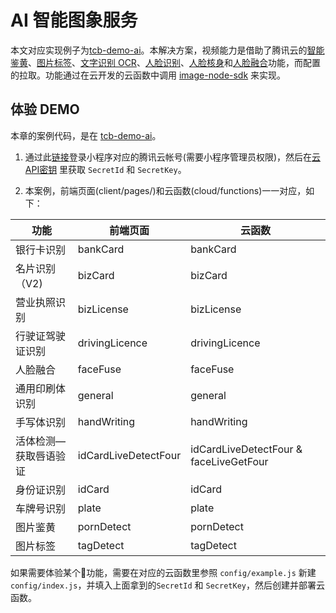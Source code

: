 # AI 智能图象服务

本文对应实现例子为[tcb-demo-ai](https://github.com/TencentCloudBase/tcb-demo-ai)。本解决方案，视频能力是借助了腾讯云的[智能鉴黄](https://cloud.tencent.com/product/pornidentification)、[图片标签](https://cloud.tencent.com/product/image-tag)、[文字识别 OCR](https://cloud.tencent.com/product/ocr)、[人脸识别](https://cloud.tencent.com/product/facerecognition)、[人脸核身](https://cloud.tencent.com/product/facein)和[人脸融合](https://cloud.tencent.com/product/facefusion)功能，而配置的拉取。功能通过在云开发的云函数中调用 [image-node-sdk](https://github.com/TencentCloudBase/image-node-sdk) 来实现。

## 体验 DEMO

本章的案例代码，是在 [tcb-demo-ai](https://github.com/TencentCloudBase/tcb-demo-ai)。

1. 通过此[链接](https://www.qcloud.com/login/mp?s_url=https%3A%2F%2Fconsole.cloud.tencent.com%2Fcam%2Fcapi)登录小程序对应的腾讯云帐号(需要小程序管理员权限)，然后在[云API密钥](https://console.cloud.tencent.com/cam/capi) 里获取 `SecretId` 和 `SecretKey`。

2. 本案例，前端页面(client/pages/)和云函数(cloud/functions)一一对应，如下：

|功能|前端页面|云函数|
|--|--|--|
|银行卡识别|bankCard|bankCard|
|名片识别（V2)|bizCard|bizCard|
|营业执照识别|bizLicense|bizLicense|
|行驶证驾驶证识别|drivingLicence|drivingLicence|
|人脸融合|faceFuse|faceFuse|
|通用印刷体识别|general|general|
|手写体识别|handWriting|handWriting|
|活体检测—获取唇语验证|idCardLiveDetectFour|idCardLiveDetectFour & faceLiveGetFour|
|身份证识别|idCard|idCard|
|车牌号识别|plate|plate|
|图片鉴黄|pornDetect|pornDetect|
|图片标签|tagDetect|tagDetect|

如果需要体验某个功能，需要在对应的云函数里参照 `config/example.js` 新建 `config/index.js`，并填入上面拿到的`SecretId` 和 `SecretKey`，然后创建并部署云函数。



